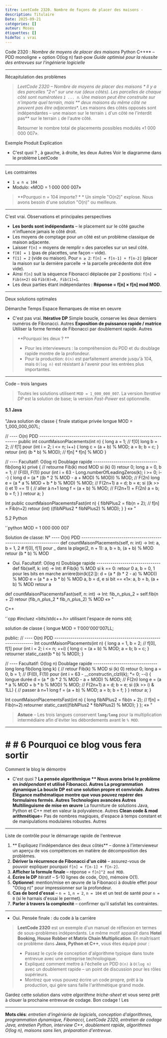 ```yaml
---
titre: LeetCode 2320. Nombre de façons de placer des maisons -
description: Titulaire
Date: 2025-09-21
catégories: []
auteur: Moses
étiquettes: []
hideToc : vrai
---
```

Code 2320 : *Nombre de moyens de placer des maisons*
Python C++** – PDD monoligne + option O(log n) fast-pow
*Guide optimisé pour la réussite des entrevues sur l'ingénierie logicielle*

---

Récapitulation des problèmes

> **LeetCode 2320 – Nombre de moyens de placer des maisons* *
> Il y a des parcelles "2·n" sur une rue (deux côtés).
> Les parcelles de chaque côté sont numérotées `1 ... n`.
> Une maison peut être construite sur n'importe quel terrain, mais ** deux maisons du même côté ne peuvent pas être adjacentes**.
> Les maisons des côtés opposés sont indépendantes – une maison sur le terrain `i` d'un côté ne l'interdit pas** sur le terrain `i` de l'autre côté.
>
> Retourner le nombre total de placements possibles modulés «1 000 000 007».

Exemple Produit Explication
- C'est quoi ?
, à gauche, à droite, les deux Autres
Voir le diagramme dans le problème LeetCode

---

Les contraintes

- `1 ≤ n ≤ 104`
- Modulo: «MOD = 1 000 000 007»

> **Pourquoi n = 104 importe? * *
> Un simple "O(n2)" explose. Nous avons besoin d'une solution "O(n)" ou meilleure.

---

C'est vrai. Observations et principales perspectives

- **Les bords sont indépendants** – le placement sur le côté gauche n'influence jamais le côté droit.
- Les moyens de comptage pour *un* côté est un problème classique de maison adjacente.
- Laisser `f[n]` = moyens de remplir `n` des parcelles sur un seul côté.
- `f[0] = 1` (pas de placettes, une façon – vide).
- `f[1] = 2` (vide ou maison).
Pour `n ≥ 2`: `f[n] = f[n-1] + f[n-2]` (placer la maison sur la dernière parcelle → la parcelle précédente doit être vide).
- Ainsi `f[n]` suit la séquence Fibonacci déplacée par 2 positions:
`f[n] = Fib(n+2)` où `Fib(0)=0, Fib(1)=1`.
- Les deux parties étant indépendantes :
**Réponse = f[n] × f[n] mod MOD**.

---

Deux solutions optimales

Démarche Temps Espace Remarques de mise en oeuvre
- C'est pas vrai.
**Itérative DP** Simple boucle, conserve les deux derniers numéros de Fibonacci. Autres
**Exposition de puissance rapide / matrice** Utiliser la forme fermée de Fibonacci par doublement rapide. Autres

> **Pourquoi les deux ? **
> - Pour les intervieweurs : la compréhension du PDD et du doublage rapide montre de la profondeur.
> - Pour la production: `O(n)` est parfaitement amende jusqu'à 104, mais `O(log n)` est résistant à l'avenir pour les entrées plus importantes.

---

Code – trois langues

> Toutes les solutions utilisent `MOD = 1_000_000_007`.
> La version *Iterative DP* est la solution de base; la version *Fast-Power* est optionnelle.

#### 5.1 Java

"Java
solution de classe {
finale statique privée longue MOD = 1_000_000_007L;

// ---- O(n) PDD -------------------------------------------------------------------
public int countMaisonPlacements(int n) {
long a = 1; // f[0]
long b = 2; // f[1]
pour (int i = 2; i <= n; i++) {
long c = (a + b) % MOD;
a = b;
b = c;
}
retour (int) (b * b) % MOD); // f[n] * f[n] % MOD
}

// ---- Facultatif: O(log n) Doublage rapide --------------------------------
fib(long k) privé { // retourne Fib(k) mod MOD
si (k) 0) retour 0;
long a = 0, b = 1; // (F(0), F(1))
pour (int i = 63 - Long.numberOfLeadingZeros(k); i >= 0; i--) {
long d = (a * ((b * 2 % MOD - a + MOD) % MOD)) % MOD; // F(2n)
long e = (a * a % MOD + b * b % MOD) % MOD; // F(2n+1)
a = d;
b = e;
si ((k >> i) et 1) == 1) { // aller à n+1
long f = (a + b) % MOD; // F(2n+1) + F(2n)
a = b;
b = f;
}
}
retour a;
}

Int public countMaisonPlacementsFast(int n) {
fibNPlus2 = fib(n + 2); // f[n] = Fib(n+2)
retour (int) ((fibNPlus2 * fibNPlus2) % MOD);
}
}
«» "

5.2 Python

'`python
MOD = 1 000 000 007

Solution de classe:
N° ---- O(n) PDD -------------------------------------------------------------------
def countMaisonPlacements(self, n: int) -> Int:
a, b = 1, 2 # f[0], f[1]
pour _ dans la plage(2, n + 1):
a, b = b, (a + b) % MOD
retour (b * b) % MOD

- Oui. Facultatif: O(log n) Doublage rapide --------------------------------
def fib(self, k: int) -> Int: # Fib(k) % MOD
si k == 0:
retour 0
a, b = 0, 1
pour les bits en marche arrière(bin(k)[2:]):
d = (a * (b * 2 - a) % MOD)) % MOD
e = (a * a + b * b) % MOD
a, b = d, e
si bit == «1»:
a, b = b, (a + b) % MOD
retour a

def countMaisonPlacementsFast(self, n: int) -> Int:
fib_n_plus_2 = self.fib(n + 2)
retour (fib_n_plus_2 * fib_n_plus_2) % MOD
«» "

C++

'`cpp
#incluez <bits/stdc++.h>
utilisant l'espace de noms std;

solution de classe {
longue MOD = 1'000'000'007LL;

public:
// ---- O(n) PDD -------------------------------------------------------------------
Int countMaisonPlacements(int n) {
long a = 1, b = 2; // f[0], f[1]
pour (int i = 2; i <= n; ++i) {
long c = (a + b) % MOD;
a = b;
b = c;
}
retourner static_cast<int>(b * b) % MOD);
}

// ---- Facultatif: O(log n) Doublage rapide --------------------------------
long long fib(long long k) { // retour Fib(k) % MOD
si (k) 0) retour 0;
long a = 0, b = 1; // (F(0), F(1))
pour (int i = 63 - __constructin_clzll(k); *= 0; --i) {
longue durée d = (a * (b * 2 % MOD - a + MOD) % MOD; // F(2n)
long e = (a * a % MOD + b * b % MOD) % MOD; // F(2n+1)
a = d;
b = e;
si ((k >> i) & 1LL) { // passer à n+1
long f = (a + b) % MOD;
a = b;
b = f;
}
}
retour a;
}

Int countMaisonPlacementsFast(int n) {
long fibNPlus2 = fib(n + 2); // f[n] = Fib(n+2)
retourner static_cast<int>((fibNPlus2 * fibNPlus2) % MOD);
}
};
«» "

> **Astuce** – Les trois langues conservent **`long/long`** pour la multiplication intermédiaire afin d'éviter les débordements avant le `% MOD`.

---

# # # 6 Pourquoi ce blog vous fera sortir

Comment le blog le démontre
- C'est quoi ?
**La pensée algorithmique ** Nous avons brisé le problème en *indépendant* et utilisé Fibonacci. Autres
**La programmation dynamique** La boucle DP est une solution propre et conviviale. Autres
**Élégance mathématique** montre que vous pouvez repérer des formulaires fermés. Autres
**Technologies avancées** Autres
**Multilinguisme de mise en œuvre**** La fourniture de solutions Java, Python et C++ met en valeur la polyvalence. Autres
**Clean code & mod arithmétique**= Pas de nombres magiques, d'espace à temps constant et de manipulations modulaires robustes. Autres

---

Liste de contrôle pour le démarrage rapide de l'entrevue

1. ** Expliquez l'indépendance des deux côtés** – donne à l'intervieweur un aperçu de vos compétences en matière de décomposition des problèmes.
2. **Dériver la récurrence de Fibonacci d'un côté** – assurez-vous de pouvoir expliquer pourquoi `f[n] = f[n-1] + f[n-2]`.
3. **Afficher la formule finale** – réponse = `f[n]^2 mod MOD`.
4. **Écrire le DP** itératif – 5-10 lignes de code, O(n), mémoire O(1).
5. **Optionnel**: mention/mise en œuvre de la Fibonacci à double effet pour "O(log n)" pour impressionner sur la profondeur.
6. **Cas de bord d'essai** – `n = 1`, `n = 2`, `n = 104` et un test de santé pour `n = 0` (si le harnais d'essai le permet).
7. **Parler à travers la complexité** – confirmer qu'il satisfait les contraintes.

---

- Oui. Pensée finale : du code à la carrière

> **LeetCode 2320** est un exemple d'un manuel de réflexion en termes de sous-problèmes indépendants.
> Le même motif apparaît dans **Hotel Booking, House Robber et Matrix Chain Multiplication**.
> En maîtrisant ce problème dans **Java, Python et C++**, vous êtes équipé pour :
> - Passez le cycle de conception d'algorithme typique dans toute entrevue avec une entreprise technologique.
> - Expliquez comment mettre à l'échelle un PDD `O(n)` à `O(log n)` avec un doublement rapide – un point de discussion pour les rôles supérieurs.
> - Montrez que vous pouvez écrire un code propre, prêt à la production, qui gère sans faille l'arithmétique grand mode.

Gardez cette solution dans votre *algorithme triche-sheet* et vous serez prêt à clouer la prochaine entrevue de codage. Bon codage ! Les

---

**Mots clés**: *entretien d'ingénierie de logiciels, conception d'algorithmes, programmation dynamique, Fibonacci, LeetCode 2320, entretien de codage Java, entretien Python, interview C++, doublement rapide, algorithmes O(log n), maisons sans lien, préparation d'entrevue*.